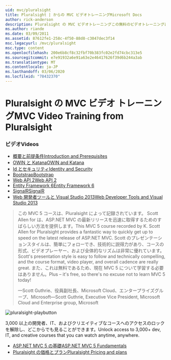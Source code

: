 ```yaml
---
uid: mvc/pluralsight
title: Pluralsight | からの MVC ビデオトレーニングMicrosoft Docs
author: rick-anderson
description: Pluralsight の MVC ビデオトレーニングこの無料のビデオトレーニングは、ASP.NET MVC を使用して実行できます。 開発のセットアップのすべてについて説明しています...
ms.author: riande
ms.date: 03/09/2011
ms.assetid: 87612fe1-258c-4f50-88d8-c3047dec3f14
msc.legacyurl: /mvc/pluralsight
msc.type: content
ms.openlocfilehash: 200e6b8cf8c32fbf70b383fc02e2fd74cbc313e5
ms.sourcegitcommit: e7e91932a6e91a63e2e46417626f39d6b244a3ab
ms.translationtype: MT
ms.contentlocale: ja-JP
ms.lasthandoff: 03/06/2020
ms.locfileid: "78432370"
---
```

# <a name="mvc-video-training-from-pluralsight"></a><span data-ttu-id="a3eed-104">Pluralsight の MVC ビデオ トレーニング</span><span class="sxs-lookup"><span data-stu-id="a3eed-104">MVC Video Training from Pluralsight</span></span>

### <a name="videos"></a><span data-ttu-id="a3eed-105">ビデオ</span><span class="sxs-lookup"><span data-stu-id="a3eed-105">Videos</span></span>

- [<span data-ttu-id="a3eed-106">概要と前提条件</span><span class="sxs-lookup"><span data-stu-id="a3eed-106">Introduction and Prerequisites</span></span>](https://pluralsight.com/training/Player?author=scott-allen&name=aspdotnet-mvc5-fundamentals-m1-introduction&mode=live&clip=0&course=aspdotnet-mvc5-fundamentals)
- [<span data-ttu-id="a3eed-107">OWIN と Katana</span><span class="sxs-lookup"><span data-stu-id="a3eed-107">OWIN and Katana</span></span>](https://pluralsight.com/training/Player?author=scott-allen&name=aspdotnet-mvc5-fundamentals-m2-katana&mode=live&clip=0&course=aspdotnet-mvc5-fundamentals)
- [<span data-ttu-id="a3eed-108">Id とセキュリティ</span><span class="sxs-lookup"><span data-stu-id="a3eed-108">Identity and Security</span></span>](https://pluralsight.com/training/Player?author=scott-allen&name=aspdotnet-mvc5-fundamentals-m3-identity&mode=live&clip=0&course=aspdotnet-mvc5-fundamentals)
- [<span data-ttu-id="a3eed-109">Bootstrap</span><span class="sxs-lookup"><span data-stu-id="a3eed-109">Bootstrap</span></span>](https://pluralsight.com/training/Player?author=scott-allen&name=aspdotnet-mvc5-fundamentals-m4-bootstrap&mode=live&clip=0&course=aspdotnet-mvc5-fundamentals)
- [<span data-ttu-id="a3eed-110">Web API 2</span><span class="sxs-lookup"><span data-stu-id="a3eed-110">Web API 2</span></span>](https://pluralsight.com/training/Player?author=scott-allen&name=aspdotnet-mvc5-fundamentals-m5-webapi2&mode=live&clip=0&course=aspdotnet-mvc5-fundamentals)
- [<span data-ttu-id="a3eed-111">Entity Framework 6</span><span class="sxs-lookup"><span data-stu-id="a3eed-111">Entity Framework 6</span></span>](https://pluralsight.com/training/Player?author=scott-allen&name=aspdotnet-mvc5-fundamentals-m6-ef6&mode=live&clip=0&course=aspdotnet-mvc5-fundamentals)
- [<span data-ttu-id="a3eed-112">SignalR</span><span class="sxs-lookup"><span data-stu-id="a3eed-112">SignalR</span></span>](https://pluralsight.com/training/Player?author=scott-allen&name=aspdotnet-mvc5-fundamentals-m7-signalr&mode=live&clip=0&course=aspdotnet-mvc5-fundamentals)
- [<span data-ttu-id="a3eed-113">Web 開発者ツールと Visual Studio 2013</span><span class="sxs-lookup"><span data-stu-id="a3eed-113">Web Developer Tools and Visual Studio 2013</span></span>](https://pluralsight.com/training/Player?author=scott-allen&name=aspdotnet-mvc5-fundamentals-m8-visualstudio&mode=live&clip=0&course=aspdotnet-mvc5-fundamentals)

> <span data-ttu-id="a3eed-114">この MVC 5 コースは、Pluralsight によって記録されています。 Scott Allen for は、ASP.NET MVC の最新リリースを迅速に取得するためのすばらしい方法を提供します。</span><span class="sxs-lookup"><span data-stu-id="a3eed-114">This MVC 5 course recorded by K. Scott Allen for Pluralsight provides a fantastic way to quickly get up to speed on the latest release of ASP.NET MVC.</span></span> <span data-ttu-id="a3eed-115">Scott のプレゼンテーションスタイルは、簡単にフォローでき、技術的に説得力があり、コースの形式、ビデオプレーヤー、および全体的なリズムは非常に優れています。</span><span class="sxs-lookup"><span data-stu-id="a3eed-115">Scott's presentation style is easy to follow and technically compelling, and the course format, video player, and overall cadence are really great.</span></span> <span data-ttu-id="a3eed-116">また、これは無料であるため、現在 MVC 5 について学習する必要はありません。</span><span class="sxs-lookup"><span data-stu-id="a3eed-116">Plus – it's free, so there's no excuse not to learn MVC 5 today!</span></span>
>
> <span data-ttu-id="a3eed-117">&mdash;Scott Guthrie、役員副社長、Microsoft Cloud、エンタープライズグループ、Microsoft</span><span class="sxs-lookup"><span data-stu-id="a3eed-117">&mdash;Scott Guthrie, Executive Vice President, Microsoft Cloud and Enterprise group, Microsoft</span></span>

![pluralsight-playbutton](pluralsight/_static/image1.png)

<span data-ttu-id="a3eed-119">3,000 以上の開発者、IT、およびクリエイティブなコースへのアクセスのロックを解除し、どこからでも見ることができます。</span><span class="sxs-lookup"><span data-stu-id="a3eed-119">Unlock access to 3,000+ dev, IT, and creative courses that you can watch anytime, anywhere.</span></span>

* [<span data-ttu-id="a3eed-120">ASP.NET MVC 5 の基礎</span><span class="sxs-lookup"><span data-stu-id="a3eed-120">ASP.NET MVC 5 Fundamentals</span></span>](https://www.pluralsight.com/courses/aspdotnet-mvc5-fundamentals)
* [<span data-ttu-id="a3eed-121">Pluralsight の価格とプラン</span><span class="sxs-lookup"><span data-stu-id="a3eed-121">Pluralsight Pricing and plans</span></span>](https://www.pluralsight.com/pricing)
